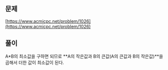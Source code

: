 ## 문제

[https://www.acmicpc.net/problem/1026](https://www.acmicpc.net/problem/1026)

## 풀이

A*B의 최소값을 구하면 되므로 **A의 작은값과 B의 큰값(A의 큰값과 B의 작은값)**을 곱해서 더한 값이 최소값이 된다.